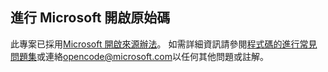 ## 進行 Microsoft 開啟原始碼
此專案已採用[Microsoft 開啟來源辦法](https://opensource.microsoft.com/codeofconduct/)。
如需詳細資訊請參閱[程式碼的進行常見問題集](https://opensource.microsoft.com/codeofconduct/faq/)或連絡[opencode@microsoft.com](mailto:opencode@microsoft.com)以任何其他問題或註解。